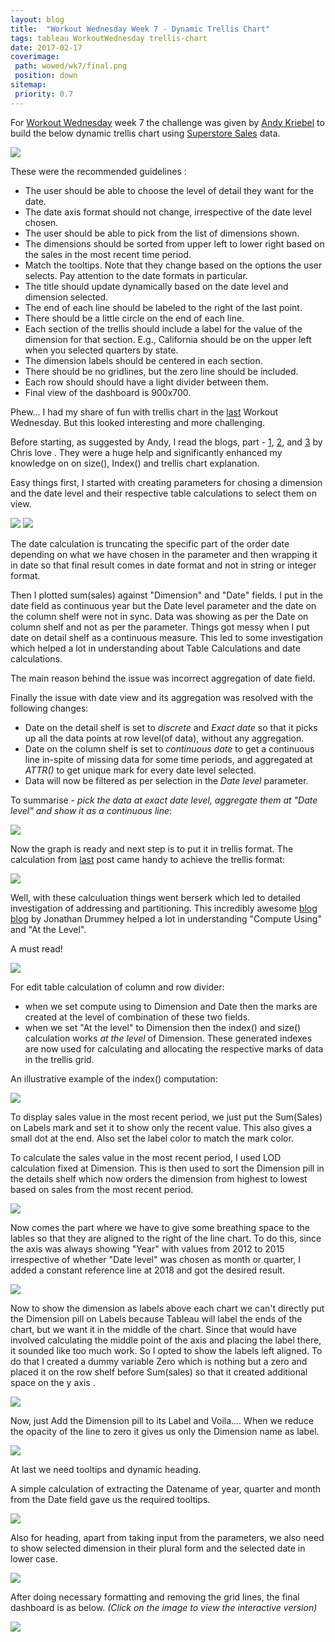 ```yaml
---
layout: blog
title:  "Workout Wednesday Week 7 - Dynamic Trellis Chart"
tags: tableau WorkoutWednesday trellis-chart 
date: 2017-02-17
coverimage:
 path: wowed/wk7/final.png
 position: down
sitemap:
 priority: 0.7
---
```



For [Workout Wednesday][wow] week 7 the challenge was given by [Andy Kriebel][andy] to build the below dynamic trellis chart using 
[Superstore Sales][data] data.

<!--more-->

<img src="{{ site.urlimg }}/wowed/wk7/sample.png" class="alignimgcenter" itemprop="image">


These were the recommended guidelines :

- The user should be able to choose the level of detail they want for the date.
- The date axis format should not change, irrespective of the date level chosen.
- The user should be able to pick from the list of dimensions shown.
- The dimensions should be sorted from upper left to lower right based on the sales in the most recent time period.
- Match the tooltips. Note that they change based on the options the user selects. Pay attention to the date formats in particular.
- The title should update dynamically based on the date level and dimension selected.
- The end of each line should be labeled to the right of the last point.
- There should be a little circle on the end of each line.
- Each section of the trellis should include a label for the value of the dimension for that section. E.g., California should be on the upper left when you selected quarters by state.
- The dimension labels should be centered in each section.
- There should be no gridlines, but the zero line should be included.
- Each row should should have a light divider between them.
- Final view of the dashboard is 900x700.

Phew... I had my share of fun with trellis chart in the [last][last] Workout Wednesday. But this looked interesting and more challenging.

Before starting, as suggested by Andy, I read the blogs, part - [1][1], [2][2], and [3][3] by Chris love . They were a huge help and significantly enhanced my knowledge 
on on size(), Index() and trellis chart explanation.

Easy things first, I started with creating parameters for chosing a dimension and the date level and their respective table calculations to select them on view.

<img src="{{ site.urlimg }}/wowed/wk7/dimpm.png" class="alignimgcenter" itemprop="image">
<img src="{{ site.urlimg }}/wowed/wk7/datepm.png" class="alignimgcenter" itemprop="image">

The date calculation is truncating the specific part of the order date depending on what we have chosen in the parameter and then wrapping it in date so that 
final result comes in date format and not in string or integer format.

Then I plotted sum(sales) against "Dimension" and "Date" fields. I put in the date field as continuous year but the Date level parameter and the date on the 
column shelf were not in sync. Data was showing as per the Date on column shelf and not as per the parameter. Things got messy when I put date on detail shelf as a continuous measure. This led to some investigation which helped a lot in understanding about Table Calculations and date calculations.

The main reason behind the issue was incorrect aggregation of date field.
 
Finally the issue with date view and its aggregation was resolved with the following changes: 

- Date on the detail shelf is set to *discrete* and *Exact date* so that it picks up all the data points at row level(of data), without any aggregation.
- Date on the column shelf is set to *continuous date* to get a continuous line in-spite of missing data for some time periods, and aggregated at *ATTR()* to get unique mark for every date level selected.
- Data will now be filtered as per selection in the *Date level* parameter.

To summarise - *pick the data at exact date level, aggregate them at "Date level" and show it as a continuous line*:

<img src="{{ site.urlimg }}/wowed/wk7/dateplcmnt.png" class="alignimgcenter" itemprop="image">

Now the graph is ready and next step is to put it in trellis format. The calculation from [last][last] post came handy to achieve the trellis format: 

<img src="{{ site.urlimg }}/wowed/wk7/dividercalc.png" class="alignimgcenter" itemprop="image">

Well, with these calculuation things went berserk which led to detailed investigation of addressing and partitioning. This incredibly awesome [blog] [blog] by Jonathan Drummey helped a lot in understanding "Compute Using" and "At the Level". 

A must read!

<img src="{{ site.urlimg }}/wowed/wk7/trellis.png" class="alignimgcenter" itemprop="image">

For edit table calculation of column and row divider:
 
- when we set compute using to Dimension and Date then the marks are created at the level of combination of these two fields.
- when we set "At the level" to Dimension then the index() and size() calculation works *at the level* of Dimension. These generated indexes are now used for calculating and allocating the respective marks of data in the trellis grid.

An illustrative example of the index() computation:

<img src="{{ site.urlimg }}/wowed/wk7/index.png" class="alignimgcenter" itemprop="image">

To display sales value in the most recent period, we just put the Sum(Sales) on Labels mark and set it to show only the recent value. This also gives a small dot at the end. Also set the label color to match the mark color.

To calculate the sales value in the most recent period, I used LOD calculation fixed at Dimension. This is then used to sort the Dimension pill in the details shelf which now orders the dimension from highest to lowest based on sales from the most recent period.

<img src="{{ site.urlimg }}/wowed/wk7/maxsales.png" class="alignimgcenter" itemprop="image">

Now comes the part where we have to give some breathing space to the lables so that they are aligned to the right of the line chart. To do this, since the axis was always showing "Year" with values from 2012 to 2015 irrespective of whether "Date level" was chosen as month or quarter, I added a constant reference line at 2018 and got the desired result.

<img src="{{ site.urlimg }}/wowed/wk7/dateref.png" class="alignimgcenter" itemprop="image">

Now to show the dimension as labels above each chart we can't directly put the Dimension pill on Labels because Tableau will label the ends of the chart, but we want it in the middle of the chart. Since that would have involved calculating the middle point of the axis and placing the label there, it sounded like too much work. So I opted to show the labels left aligned.
To do that I created a dummy variable Zero which is nothing but a zero and placed it on the row shelf before Sum(sales) so that it created additional space on the y axis .

<img src="{{ site.urlimg }}/wowed/wk7/zero.png" class="alignimgcenter" itemprop="image">

Now, just Add the Dimension pill to its Label and Voila....
When we reduce the opacity of the line to zero it gives us only the Dimension name as label.

<img src="{{ site.urlimg }}/wowed/wk7/zerolabel.png" class="alignimgcenter" itemprop="image">

At last we need tooltips and dynamic heading.

A simple calculation of extracting the Datename of year, quarter and month from the Date field gave us the required tooltips.


<img src="{{ site.urlimg }}/wowed/wk7/tooltip.png" class="alignimgcenter" itemprop="image">

Also for heading, apart from taking input from the parameters, we also need to show selected dimension in their plural form and the selected date in lower case.

<img src="{{ site.urlimg }}/wowed/wk7/heading.png" class="alignimgcenter" itemprop="image">

After doing necessary formatting and removing the grid lines, the final dashboard is as below. *(Click on the image to view the interactive version)*

<div class="show-for-small-up">
<a href="https://public.tableau.com/views/DynamicTrellischart/Dashboard1?:embed=y&:display_count=yes">
<img src="{{ site.urlimg }}/wowed/wk7/final.png" class="alignimgcenter" itemprop="image">
</a>
</div>


[wow]: http://www.vizwiz.com/p/workout-wednesday.html
[andy]: http://www.vizwiz.com/2017/02/ww7.html
[last]: http://www.tarannum.io/2017/02/12/workout-wednesday-week6.html
[data]: https://onedrive.live.com/view.aspx?resid=43EBDBC5D5265516!10928&ithint=file%2cxlsx&app=Excel&authkey=!ANa8vC6B5ZNcO8E
[1]:http://www.theinformationlab.co.uk/2014/09/29/understanding-tableau-table-calculations-using-index-size-part-1/
[2]:http://www.theinformationlab.co.uk/2014/10/01/understanding-tableau-table-calculations-using-index-size-part-2/
[3]:http://www.theinformationlab.co.uk/2014/10/06/dynamic-visualisations-size-index/
[blog]: http://drawingwithnumbers.artisart.org/at-the-level-unlocking-the-mystery-part-1-ordinal-calcs/








